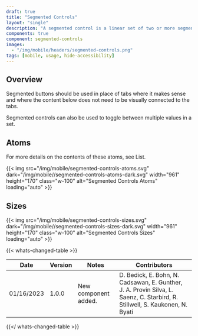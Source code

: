 ```yaml
---
draft: true
title: "Segmented Controls"
layout: "single"
description: "A segmented control is a linear set of two or more segments, each of which functions as a button."
components: true
component: segmented-controls
images:
  - "/img/mobile/headers/segmented-controls.png"
tags: [mobile, usage, hide-accessibility]
---
```


## Overview

Segmented buttons should be used in place of tabs where it makes sense and where the content below does not need to be visually connected to the tabs.

Segmented controls can also be used to toggle between multiple values in a set.


## Atoms

For more details on the contents of these atoms, see List.

{{< img src="/img/mobile/segmented-controls-atoms.svg" dark="/img/mobile//segmented-controls-atoms-dark.svg" width="961" height="170" class="w-100" alt="Segmented Controls Atoms" loading="auto" >}}

## Sizes

{{< img src="/img/mobile/segmented-controls-sizes.svg" dark="/img/mobile//segmented-controls-sizes-dark.svg" width="961" height="170" class="w-100" alt="Segmented Controls Sizes" loading="auto" >}}


{{< whats-changed-table >}}

| Date       | Version | Notes                               | Contributors |
| ---------- | ------- | ----------------------------------- | ------------ |
| 01/16/2023 | 1.0.0   | New component added. | D. Bedick, E. Bohn, N. Cadsawan, E. Gunther, J. A. Provin Silva, L. Saenz, C. Starbird, R. Stillwell, S. Kaukonen, N. Byati  |

{{</ whats-changed-table >}}
